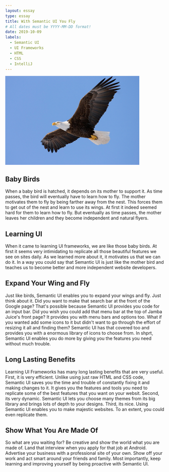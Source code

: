 ```yaml
---
layout: essay
type: essay
title: With Semantic UI You Fly
# All dates must be YYYY-MM-DD format!
date: 2019-10-09
labels:
  - Semantic UI
  - UI Frameworks
  - HTML
  - CSS
  - IntelliJ
---
```


<img class="ui medium left floated image" src="../images/eagle.jpg">

## Baby Birds

When a baby bird is hatched, it depends on its mother to support it. As time passes, the bird will eventually have to learn how to fly. The mother motivates them to fly by being farther away from the nest. This forces them to get out of the nest and learn to use its wings. At first it indeed seemed hard for them to learn how to fly. But eventually as time passes, the mother leaves her children and they become independent and natural flyers.

## Learning UI

When it came to learning UI frameworks, we are like those baby birds. At first it seems very intimidating to replicate all those beautiful features we see on sites daily. As we learned more about it, it motivates us that we can do it. In a way you could say that Semantic UI is just like the mother bird and teaches us to become better and more independent website developers. 

## Expand Your Wing and Fly

Just like birds, Semantic UI enables you to expand your wings and fly. Just think about it. Did you want to make that search bar at the front of the Google page? That's possible because Semantic UI provides you code for an input bar. Did you wish you could add that menu bar at the top of Jamba Juice's front page? It provides you with menu bars and options too. What if you wanted add some icons to it but didn't want to go through the effort of resizing it all and finding them? Semantic UI has that covered too and provides you with a enormous library of icons to choose from. In shprt, Semantic UI enables you do more by giving you the features you need without much trouble.

## Long Lasting Benefits

Learning UI Frameworks has many long lasting benefits that are very useful. First, it is very efficient. Unlike using just raw HTML and CSS code, Semantic UI saves you the time and trouble of constantly fixing it and making changes to it. It gives you the features and tools you need to replicate some of the best features that you want on your websit. Second, its very dynamic. Semantic UI lets you choose many themes from its big library and brings lots of depth to your designs. Third, its nice. Using Semantic UI enables you to make majestic websites. To an extent, you could even replicate them.

## Show What You Are Made Of

So what are you waiting for? Be creative and show the world what you are made of. Land that interview when you apply for that job at Android. Advertise your business with a professional site of your own. Show off your work and act smart around your friends and family. Most importantly, keep learning and improving yourself by being proactive with Semantic UI.
